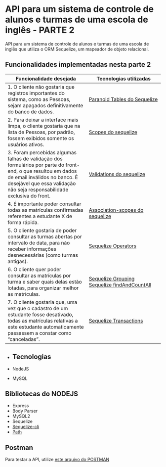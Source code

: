 # API para um sistema de controle de alunos e turmas de uma escola de inglês - PARTE 2

API para um sistema de controle de alunos e turmas de uma escola de inglês que utiliza o ORM Sequelize, um mapeador de objeto relacional.

## Funcionalidades implementadas nesta parte 2



| Funcionalidade desejada                                                                                                                                                                                                   | Tecnologias utilizadas                                                                                                                                                                                                 |
| ------------------------------------------------------------------------------------------------------------------------------------------------------------------------------------------------------------------------- | ---------------------------------------------------------------------------------------------------------------------------------------------------------------------------------------------------------------------- |
| 1. O cliente não gostaria que registros importantes do sistema, como as Pessoas, sejam apagados definitivamente do banco de dados.                                                                                        | [Paranoid Tables do Sequelize](https://www.topcoder.com/thrive/articles/paranoid-tables-in-sequelize-orm-implementing-soft-delete)                                                                                     |
| 2. Para deixar a interface mais limpa, o cliente gostaria que na lista de Pessoas, por padrão, fossem exibidos somente os usuários ativos.                                                                                | [Scopes do sequelize](https://sequelize.org/docs/v6/other-topics/scopes/)                                                                                                                                              |
| 3. Foram percebidas algumas falhas de validação dos formulários por parte do front-end, o que resultou em dados de email inválidos no banco. É desejável que essa validação não seja responsabilidade exclusiva do front. | [Validations do sequelize](https://sequelize.org/docs/v6/core-concepts/validations-and-constraints/)                                                                                                                   |
| 4. É importante poder consultar todas as matrículas confirmadas referentes a estudante X de forma rápida.                                                                                                                 | [Association-scopes do sequelize](https://sequelize.org/docs/v6/advanced-association-concepts/association-scopes)                                                                                                      |
| 5. O cliente gostaria de poder consultar as turmas abertas por intervalo de data, para não receber informações desnecessárias (como turmas antigas).                                                                      | [Sequelize Operators](https://sequelize.org/docs/v6/core-concepts/model-querying-basics/#operators)                                                                                                                    |
| 6. O cliente quer poder consultar as matrículas por turma e saber quais delas estão lotadas, para organizar melhor as matrículas.                                                                                         | [Sequelize Grouping](https://sequelize.org/docs/v6/core-concepts/model-querying-basics/#grouping)<br/>[Sequelize findAndCountAll](https://sequelize.org/docs/v6/core-concepts/model-querying-finders/#findandcountall) |
| 7. O cliente gostaria que, uma vez que o cadastro de um estudante fosse desativado, todas as matrículas relativas a este estudante automaticamente passassem a constar como “canceladas”.                                 | [Sequelize Transactions](https://sequelize.org/docs/v6/other-topics/transactions/)                                                                                                                                     |

* ## Tecnologias

* NodeJS

* MySQL

## Bibliotecas do NODEJS

* Express
* Body Parser
* MySQL2
* Sequelize
* [Sequelize-cli](https://www.npmjs.com/package/sequelize-cli)
* [Path](https://nodejs.org/api/path.html)

## Postman

Para testar a API, utilize [este arquivo do POSTMAN](./orm-sequelize.postman_collection.json)